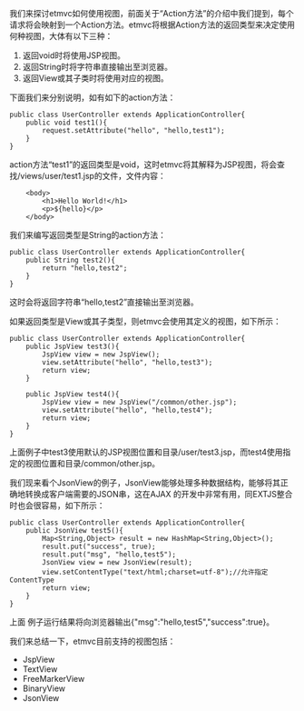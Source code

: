 我们来探讨etmvc如何使用视图，前面关于“Action方法”的介绍中我们提到，每个请求将会映射到一个Action方法。etmvc将根据Action方法的返回类型来决定使用何种视图，大体有以下三种：

  1. 返回void时将使用JSP视图。
  1. 返回String时将字符串直接输出至浏览器。
  1. 返回View或其子类时将使用对应的视图。

下面我们来分别说明，如有如下的action方法：

```
public class UserController extends ApplicationController{
    public void test1(){
        request.setAttribute("hello", "hello,test1");
    }
}
```

action方法“test1”的返回类型是void，这时etmvc将其解释为JSP视图，将会查找/views/user/test1.jsp的文件，文件内容：

```
    <body>
        <h1>Hello World!</h1>
        <p>${hello}</p>
    </body>
```

我们来编写返回类型是String的action方法：

```
public class UserController extends ApplicationController{
    public String test2(){
        return "hello,test2";
    }
}
```

这时会将返回字符串“hello,test2”直接输出至浏览器。

如果返回类型是View或其子类型，则etmvc会使用其定义的视图，如下所示：

```
public class UserController extends ApplicationController{
    public JspView test3(){
        JspView view = new JspView();
        view.setAttribute("hello", "hello,test3");
        return view;
    }

    public JspView test4(){
        JspView view = new JspView("/common/other.jsp");
        view.setAttribute("hello", "hello,test4");
        return view;
    }
}
```

上面例子中test3使用默认的JSP视图位置和目录/user/test3.jsp，而test4使用指定的视图位置和目录/common/other.jsp。

我们现来看个JsonView的例子，JsonView能够处理多种数据结构，能够将其正确地转换成客户端需要的JSON串，这在AJAX 的开发中非常有用，同EXTJS整合时也会很容易，如下所示：

```
public class UserController extends ApplicationController{
    public JsonView test5(){
        Map<String,Object> result = new HashMap<String,Object>();
        result.put("success", true);
        result.put("msg", "hello,test5");
        JsonView view = new JsonView(result);
        view.setContentType("text/html;charset=utf-8");//允许指定ContentType
        return view;
    }
}
```

上面 例子运行结果将向浏览器输出{"msg":"hello,test5","success":true}。

我们来总结一下，etmvc目前支持的视图包括：

  * JspView
  * TextView
  * FreeMarkerView
  * BinaryView
  * JsonView